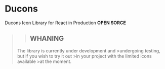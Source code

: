 # **Ducons**

Ducons Icon Library for React in Production **OPEN SORCE**

>>## **WHANING**
>
>The library is currently under development and >undergoing testing, but if you wish to try it out >in your project with the limited icons available >at the moment.
